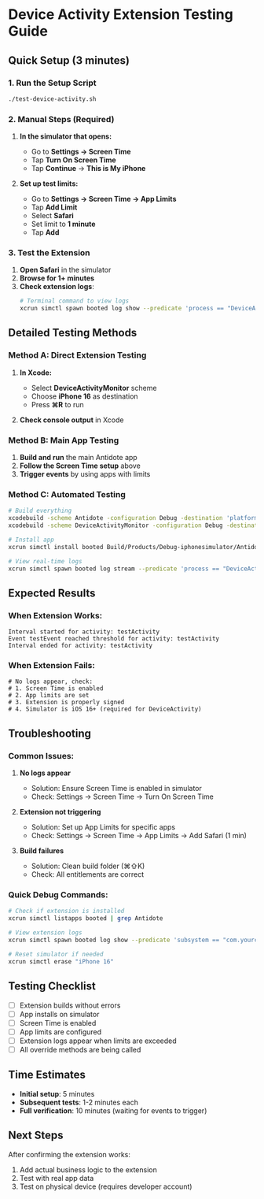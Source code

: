 # Device Activity Extension Testing Guide

## Quick Setup (3 minutes)

### 1. Run the Setup Script
```bash
./test-device-activity.sh
```

### 2. Manual Steps (Required)
1. **In the simulator that opens:**
   - Go to **Settings → Screen Time**
   - Tap **Turn On Screen Time**
   - Tap **Continue** → **This is My iPhone**

2. **Set up test limits:**
   - Go to **Settings → Screen Time → App Limits**
   - Tap **Add Limit**
   - Select **Safari**
   - Set limit to **1 minute**
   - Tap **Add**

### 3. Test the Extension
1. **Open Safari** in the simulator
2. **Browse for 1+ minutes**
3. **Check extension logs**:
   ```bash
   # Terminal command to view logs
   xcrun simctl spawn booted log show --predicate 'process == "DeviceActivityMonitor"' --info --last 1m
   ```

## Detailed Testing Methods

### Method A: Direct Extension Testing
1. **In Xcode:**
   - Select **DeviceActivityMonitor** scheme
   - Choose **iPhone 16** as destination
   - Press **⌘R** to run

2. **Check console output** in Xcode

### Method B: Main App Testing
1. **Build and run** the main Antidote app
2. **Follow the Screen Time setup** above
3. **Trigger events** by using apps with limits

### Method C: Automated Testing
```bash
# Build everything
xcodebuild -scheme Antidote -configuration Debug -destination 'platform=iOS Simulator,name=iPhone 16' build
xcodebuild -scheme DeviceActivityMonitor -configuration Debug -destination 'platform=iOS Simulator,name=iPhone 16' build

# Install app
xcrun simctl install booted Build/Products/Debug-iphonesimulator/Antidote.app

# View real-time logs
xcrun simctl spawn booted log stream --predicate 'process == "DeviceActivityMonitor"' --info
```

## Expected Results

### When Extension Works:
```
Interval started for activity: testActivity
Event testEvent reached threshold for activity: testActivity
Interval ended for activity: testActivity
```

### When Extension Fails:
```
# No logs appear, check:
# 1. Screen Time is enabled
# 2. App limits are set
# 3. Extension is properly signed
# 4. Simulator is iOS 16+ (required for DeviceActivity)
```

## Troubleshooting

### Common Issues:
1. **No logs appear**
   - Solution: Ensure Screen Time is enabled in simulator
   - Check: Settings → Screen Time → Turn On Screen Time

2. **Extension not triggering**
   - Solution: Set up App Limits for specific apps
   - Check: Settings → Screen Time → App Limits → Add Safari (1 min)

3. **Build failures**
   - Solution: Clean build folder (⌘⇧K)
   - Check: All entitlements are correct

### Quick Debug Commands:
```bash
# Check if extension is installed
xcrun simctl listapps booted | grep Antidote

# View extension logs
xcrun simctl spawn booted log show --predicate 'subsystem == "com.yourcompany.antidote"' --info

# Reset simulator if needed
xcrun simctl erase "iPhone 16"
```

## Testing Checklist

- [ ] Extension builds without errors
- [ ] App installs on simulator
- [ ] Screen Time is enabled
- [ ] App limits are configured
- [ ] Extension logs appear when limits are exceeded
- [ ] All override methods are being called

## Time Estimates
- **Initial setup**: 5 minutes
- **Subsequent tests**: 1-2 minutes each
- **Full verification**: 10 minutes (waiting for events to trigger)

## Next Steps
After confirming the extension works:
1. Add actual business logic to the extension
2. Test with real app data
3. Test on physical device (requires developer account)